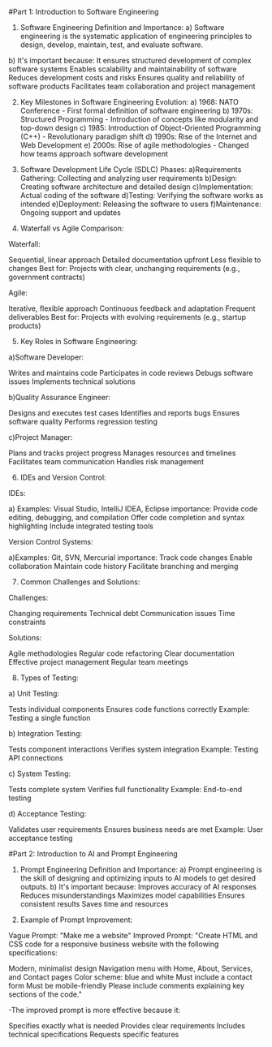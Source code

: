 #Part 1: Introduction to Software Engineering

1. Software Engineering Definition and Importance:
a) Software engineering is the systematic application of engineering principles to design, develop, maintain, test, and evaluate software.

b) It's important because:
It ensures structured development of complex software systems
Enables scalability and maintainability of software
Reduces development costs and risks
Ensures quality and reliability of software products
Facilitates team collaboration and project management


2. Key Milestones in Software Engineering Evolution:
a) 1968: NATO Conference - First formal definition of software engineering
b) 1970s: Structured Programming - Introduction of concepts like modularity and top-down design
c) 1985: Introduction of Object-Oriented Programming (C++) - Revolutionary paradigm shift
d) 1990s: Rise of the Internet and Web Development
e) 2000s: Rise of agile methodologies - Changed how teams approach software development

3. Software Development Life Cycle (SDLC) Phases:
a)Requirements Gathering: Collecting and analyzing user requirements
b)Design: Creating software architecture and detailed design
c)Implementation: Actual coding of the software
d)Testing: Verifying the software works as intended
e)Deployment: Releasing the software to users
f)Maintenance: Ongoing support and updates


4. Waterfall vs Agile Comparison:

Waterfall:

Sequential, linear approach
Detailed documentation upfront
Less flexible to changes
Best for: Projects with clear, unchanging requirements (e.g., government contracts)

Agile:

Iterative, flexible approach
Continuous feedback and adaptation
Frequent deliverables
Best for: Projects with evolving requirements (e.g., startup products)


5. Key Roles in Software Engineering:

a)Software Developer:

Writes and maintains code
Participates in code reviews
Debugs software issues
Implements technical solutions

b)Quality Assurance Engineer:

Designs and executes test cases
Identifies and reports bugs
Ensures software quality
Performs regression testing

c)Project Manager:

Plans and tracks project progress
Manages resources and timelines
Facilitates team communication
Handles risk management


6. IDEs and Version Control:

IDEs:

a) Examples: Visual Studio, IntelliJ IDEA, Eclipse
importance:
Provide code editing, debugging, and compilation
Offer code completion and syntax highlighting
Include integrated testing tools

Version Control Systems:

a)Examples: Git, SVN, Mercurial
importance:
Track code changes
Enable collaboration
Maintain code history
Facilitate branching and merging


7. Common Challenges and Solutions:

Challenges:

Changing requirements
Technical debt
Communication issues
Time constraints

Solutions:

Agile methodologies
Regular code refactoring
Clear documentation
Effective project management
Regular team meetings


8. Types of Testing:

a) Unit Testing:

Tests individual components
Ensures code functions correctly
Example: Testing a single function

b) Integration Testing:

Tests component interactions
Verifies system integration
Example: Testing API connections

c) System Testing:

Tests complete system
Verifies full functionality
Example: End-to-end testing

d) Acceptance Testing:

Validates user requirements
Ensures business needs are met
Example: User acceptance testing

#Part 2: Introduction to AI and Prompt Engineering

1. Prompt Engineering Definition and Importance:
a) Prompt engineering is the skill of designing and optimizing inputs to AI models to get desired outputs.
b) It's important because:
Improves accuracy of AI responses
Reduces misunderstandings
Maximizes model capabilities
Ensures consistent results
Saves time and resources


2. Example of Prompt Improvement:

Vague Prompt:
"Make me a website"
Improved Prompt:
"Create HTML and CSS code for a responsive business website with the following specifications:

Modern, minimalist design
Navigation menu with Home, About, Services, and Contact pages
Color scheme: blue and white
Must include a contact form
Must be mobile-friendly
Please include comments explaining key sections of the code."

-The improved prompt is more effective because it:

Specifies exactly what is needed
Provides clear requirements
Includes technical specifications
Requests specific features
